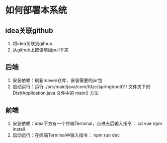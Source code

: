 # 如何部署本系统
## idea关联github
1. 将idea关联到github
2. 从github上把该项目pull下来
## 后端
1. 安装依赖：刷新maven仓库，安装需要的jar包
2. 启动运行：运行 ./src/main/java/com/fdzc/springboot01/ 文件夹下的 DtshApplication.java 文件中的 main() 方法
## 前端
1. 安装依赖：idea下方有一个终端Terminal，点进去后输入指令：
    cd vue
    npm install
2. 启动运行：在终端Terminal中输入指令：
    npm run dev